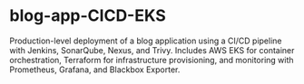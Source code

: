 # blog-app-CICD-EKS
Production-level deployment of a blog application using a CI/CD pipeline with Jenkins, SonarQube, Nexus, and Trivy. Includes AWS EKS for container orchestration, Terraform for infrastructure provisioning, and monitoring with Prometheus, Grafana, and Blackbox Exporter.
